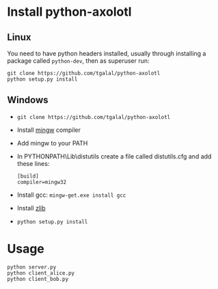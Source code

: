 # Install python-axolotl
## Linux

You need to have python headers installed, usually through installing a package called `python-dev`, then as superuser run:
```
git clone https://github.com/tgalal/python-axolotl
python setup.py install
```

## Windows
 - ```git clone https://github.com/tgalal/python-axolotl```
 - Install [mingw](http://www.mingw.org/) compiler
 - Add mingw to your PATH
 - In PYTHONPATH\Lib\distutils create a file called distutils.cfg and add these lines:
 
    ```
    [build]
    compiler=mingw32
    ```

 - Install gcc: ```mingw-get.exe install gcc```
 - Install [zlib](http://www.zlib.net/)
 - ```python setup.py install```


# Usage
```
python server.py
python client_alice.py
python client_bob.py
```
